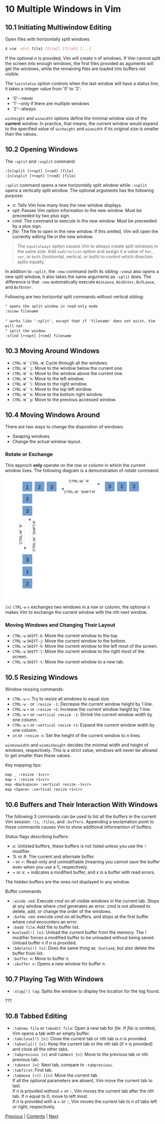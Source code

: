 # 10 Multiple Windows in Vim
## 10.1 Initiating Multiwindow Editing
Open files with horizontally split windows. 

```bash
$ vim -o[n] file1 [file2] [file3] [...]
```

If the optional *n* is provided, Vim will create *n* of windows. If Vim cannot
split the screen into enough windows, the first files provided as aguments will
get the windows, while the remaining files are loaded into buffers not visible.

The `laststatus` option controls when the last window will have a status line,
it takes a integer value from '0' to '2': 
- '0'--never
- '1'--only if there are multiple windows
- '2'--always.

`winheight` and `winwidth` options define the minimal window size of the
**current** window. In practice, that means, the current window would expand to
the specified value of `winheight` and `winwidth` if its original size is
smaller than the values.

## 10.2 Opening Windows
The `:split` and `:vsplit` command:

```
:[n]split [++opt] [+cmd] [file]
:[n]vsplit [++opt] [+cmd] [file]
```

`:split` command opens a new horizontally split window while `:vsplit` opens a
vertically split window. The optional arguments has the following purpose:
- *n*: Tells Vim how many lines the new window displays.
- *opt*: Passes Vim option information to the new window. Must be preceeded by
  two plus sign.
- *cmd*: The command to execute in the new window. Must be preceeded by a plus
  sign.
- *file*: The file to open in the new window. If this omited, Vim will open the
  currently editing file in the new window.

> The `equalalways` option causes Vim to always create split windows in the same
> size. Add `eadirection` option and assign it a value of `hor`, `ver`, or
> `both` (horizontal, vertical, or both) to control which direction splits
> equally.

In addition to `:split`, the `:new` command (with its sibling `:vnew`) also
opens a new split window, it also takes the same arguments as `:split` does. The
difference is that `:new` automatically execute `WinLeave`, `WinEnter`,
`BufLeave`, and `BufEnter`. 

Following are two horizontal split commands without vertical sibling:

```
" opens the split window in read-only mode
:sview filename

" works like ':split', except that if 'filename' does not exist, Vim will not
" split the window.
:sfind [++opt] [+cmd] filename
```

## 10.3 Moving Around Windows
- `CTRL-W``CTRL-W`: Cycle through all the windows.
- `CTRL-W``j`: Move to the window below the current one.
- `CTRL-W``k`: Move to the window above the current one.
- `CTRL-W``h`: Move to the left window.
- `CTRL-W``l`: Move to the right window.
- `CTRL-W``t`: Move to the top left window.
- `CTRL-W``b`: Move to the bottom right window.
- `CTRL-W``p`: Move to the previous accessed window.

## 10.4 Moving Windows Around
There are two ways to change the disposition of windows:
- Swaping windows.
- Change the actual window layout.

### Rotate or Exchange
This approch **only** operate on the row or column in which the current window
lives. The following diagram is a demonstration of *rotate* command:
![diagram 10-4](./10-4.png)

`[n]` `CTRL-w` `x` exchanges two windows in a row or column, the optional *n*
makes Vim to exchange the current window with the *n*th next window.

### Moving Windows and Changing Their Layout
- `CTRL-w` `SHIFT-k`: Move the current window to the top.
- `CTRL-w` `SHIFT-j`: Move the current window to the bottom.
- `CTRL-w` `SHIFT-h`: Move the current window to the left most of the screen.
- `CTRL-w` `SHIFT-l`: Move the current window to the right most of the screen.
- `CTRL-w` `SHIFT-t`: Move the current window to a new tab.

## 10.5 Resizing Windows
Window resizing commands:
- `CTRL-w` `=`: Try to resize all windows to equal size.
- `CTRL-w` `-` or `:resize -1`: Decrease the current window height by 1 line.
- `CTRL-w` `+` or `:resize +1`: Increase the current window height by 1 line.
- `CTRL-w` `<` or `:vertical resize -1`: Shrink the current window width by one
  column.
- `CTRL-w` `>` or `:vertical resize +1`: Expand the current window width by one
  column.
- `zn` or `:resize n`: Set the height of the current window to *n* lines.

`winminwidth` and `winminheight` decides the minimal width and height of
windows, respectively. This is a strict value, windows will never be allowed to
get smaller than these values.

Key mapping tips:
```
map _ :resize -1<cr>
map + :resize +1<cr>
map <Backspace> :vertical resize -1<cr>
map <Space> :vertical resize +1<cr>
```

## 10.6 Buffers and Their Interaction With Windows
The following 3 commands can be used to list all the buffers in the current Vim
session: `:ls`, `:files`, and `:buffers`. Appending a exclamation point to these
commands causes Vim to show additional informantion of buffers.

Status flags describing buffers:
- *u*: Unlisted buffers, these buffers is not listed unless you use the `!`
  modifier.
- *%* or *#*: The current and alternate buffer.
- *-* or *=*: Read-only and unmodifiable (meaning you cannot save the buffer
  even when you use a !), respectively.
- *+* or *x*: *+* indicates a modified buffer, and *x* is a buffer with read
  errors.

The hidden buffers are the ones not displayed in any window.

Buffer commands
- `:windo cmd`: Execute *cmd* on all visible windows in the current tab. Stops at
  any window where *cmd* generates an error. *cmd* is not allowed to delete,
  add, or change the order of the windows.
- `:bufdo cmd`: execute *cmd* on all buffers, and stops at the first buffer
  where *cmd* encounters an error.
- `:badd file`: Add file to buffer list.
- `bunload[!] [n]`: Unload the current buffer from the memory. The ! modifier
  forces a modified buffer to be unloaded without being saved. Unload buffer *n*
  if *n* is provided.
- `:bdelete[!] [n]`: Does the same thing as `:bunload`, but also delete the
  buffer from list.
- `:buffer n`: Move to buffer *n*.
- `:sbuffer n`: Opens a new window for buffer *n*.

## 10.7 Playing Tag With Windows
- `:stag[!] tag`: Splits the window to display the location for the *tag* found.

???

## 10.8 Tabbed Editing
- `:tabnew file` or `tabedit file`: Open a new tab for *file*. If *file* is
  omitted, Vim opens a tab with an empty buffer.
- `:tabclose[!] [n]`: Close the current tab or *n*th tab is *n* is provided.
- `:tabonly[!] [n]`: Keep the current tab or the *n*th tab (if *n* is provided)
  and close all the other tabs.
- `:tabprevious [n]` and `tabNext [n]`: Move to the previous tab or *n*th
  previous tab.
- `:tabnext [n]`: Next tab, compare to `:tabprevious`.
- `:tabfirst`: First tab.
- `:tabmove [+][-][n]`: Move the current tab.  
  If all the optional parameters are absent, Vim move the current tab to last.  
  If *n* is provided without *+* or *-*, Vim moves the current tab after the
  *n*th tab. If *n* equal to 0, move to left most.  
  If *n* is provided with a *+* or *-*, Vim moves the current tab to *n* of tabs
  left or right, respectively.


[Previous](./Chapter-9.md) | [Contents](../Contents.md) |
[Next](./Chapter-11.md)
